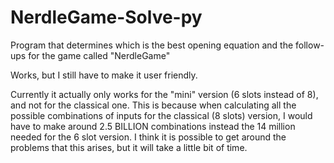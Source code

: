 # NerdleGame-Solve-py
Program that determines which is the best opening equation and the follow-ups for the game called "NerdleGame"

Works, but I still have to make it user friendly.

Currently it actually only works for the "mini" version (6 slots instead of 8), and not for the classical one. This is because when calculating all the possible combinations of inputs for the classical (8 slots) version, I would have to make around 2.5 BILLION combinations instead the 14 million needed for the 6 slot version. I think it is possible to get around the problems that this arises, but it will take a little bit of time.
